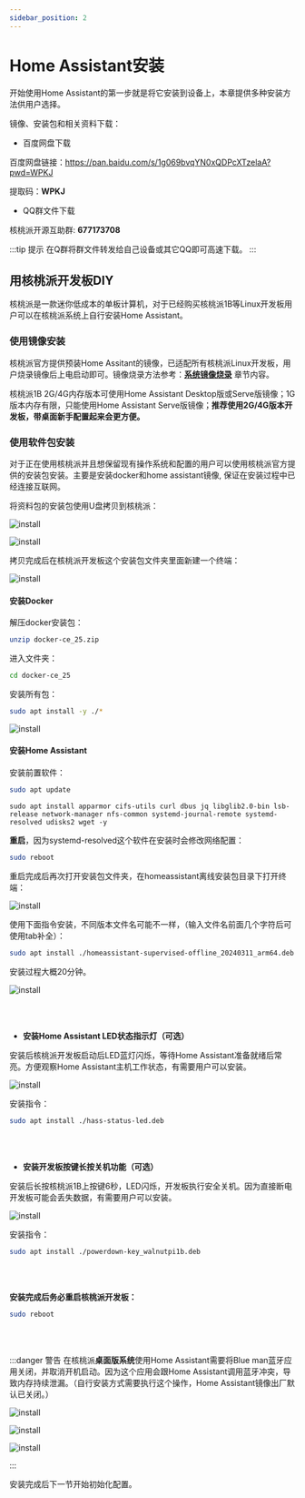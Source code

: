 ```yaml
---
sidebar_position: 2
---
```


# Home Assistant安装

开始使用Home Assistant的第一步就是将它安装到设备上，本章提供多种安装方法供用户选择。

镜像、安装包和相关资料下载：

- 百度网盘下载

百度网盘链接：https://pan.baidu.com/s/1g069bvqYN0xQDPcXTzelaA?pwd=WPKJ

提取码：**WPKJ**

- QQ群文件下载

核桃派开源互助群:  **677173708**

:::tip 提示
在Q群将群文件转发给自己设备或其它QQ即可高速下载。
:::

## 用核桃派开发板DIY

核桃派是一款迷你低成本的单板计算机，对于已经购买核桃派1B等Linux开发板用户可以在核桃派系统上自行安装Home Assistant。


### 使用镜像安装

核桃派官方提供预装Home Assitant的镜像，已适配所有核桃派Linux开发板，用户烧录镜像后上电启动即可。镜像烧录方法参考：[**系统镜像烧录**](../getting_start/os-install.md#使用rufus烧录推荐) 章节内容。


核桃派1B 2G/4G内存版本可使用Home Assistant Desktop版或Serve版镜像；1G版本内存有限，只能使用Home Assistant Serve版镜像；**推荐使用2G/4G版本开发板，带桌面新手配置起来会更方便。**


### 使用软件包安装

对于正在使用核桃派并且想保留现有操作系统和配置的用户可以使用核桃派官方提供的安装包安装。主要是安装docker和home assistant镜像, 保证在安装过程中已经连接互联网。

将资料包的安装包使用U盘拷贝到核桃派：

![install](./img/install/install1.png)

![install](./img/install/install2.png)

拷贝完成后在核桃派开发板这个安装包文件夹里面新建一个终端：

![install](./img/install/install3.png)

#### 安装Docker

解压docker安装包：

```bash
unzip docker-ce_25.zip
```

进入文件夹：

```bash
cd docker-ce_25
```

安装所有包：

```bash
sudo apt install -y ./*
```

![install](./img/install/install4.png)

#### 安装Home Assistant

安装前置软件：

```bash
sudo apt update
```

```
sudo apt install apparmor cifs-utils curl dbus jq libglib2.0-bin lsb-release network-manager nfs-common systemd-journal-remote systemd-resolved udisks2 wget -y
```

**重启**，因为systemd-resolved这个软件在安装时会修改网络配置：

```bash
sudo reboot
```

重启完成后再次打开安装包文件夹，在homeassistant离线安装包目录下打开终端：

![install](./img/install/install5.png)

使用下面指令安装，不同版本文件名可能不一样，（输入文件名前面几个字符后可使用tab补全）：
```bash
sudo apt install ./homeassistant-supervised-offline_20240311_arm64.deb
```

安装过程大概20分钟。

![install](./img/install/install6.png)

<br></br>

- **安装Home Assistant LED状态指示灯（可选）**

安装后核桃派开发板启动后LED蓝灯闪烁，等待Home Assistant准备就绪后常亮。方便观察Home Assistant主机工作状态，有需要用户可以安装。

![install](./img/install/install7.png)

安装指令：

```bash
sudo apt install ./hass-status-led.deb
```

<br></br>

- **安装开发板按键长按关机功能（可选）**

安装后长按核桃派1B上按键6秒，LED闪烁，开发板执行安全关机。因为直接断电开发板可能会丢失数据，有需要用户可以安装。

![install](./img/install/install8.png)

安装指令：

```bash
sudo apt install ./powerdown-key_walnutpi1b.deb
```
<br></br>


**安装完成后务必重启核桃派开发板：**

```bash
sudo reboot
```
<br></br>

:::danger 警告
在核桃派**桌面版系统**使用Home Assistant需要将Blue man蓝牙应用关闭，并取消开机启动。因为这个应用会跟Home Assistant调用蓝牙冲突，导致内存持续泄漏。（自行安装方式需要执行这个操作，Home Assistant镜像出厂默认已关闭。）

![install](./img/install/install14.png)

![install](./img/install/install15.png)

![install](./img/install/install16.png)

:::

安装完成后下一节开始初始化配置。